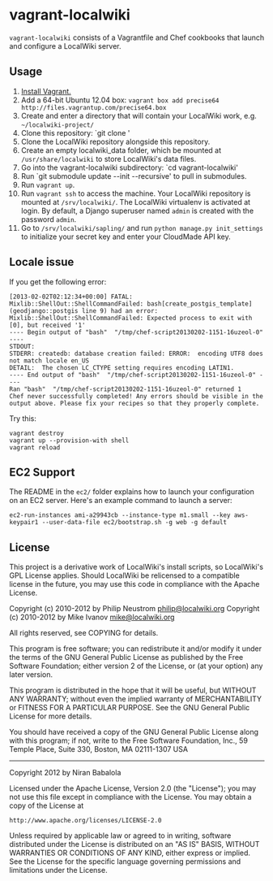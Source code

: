 vagrant-localwiki
=================

`vagrant-localwiki` consists of a Vagrantfile and Chef cookbooks that launch and configure a LocalWiki server.

Usage
-----

1. [Install Vagrant.](http://vagrantup.com/v1/docs/getting-started/index.html)
2. Add a 64-bit Ubuntu 12.04 box: `vagrant box add precise64 http://files.vagrantup.com/precise64.box`
3. Create and enter a directory that will contain your LocalWiki work, e.g. `~/localwiki-project/`
4. Clone this repository: `git clone <repository>'
5. Clone the LocalWiki repository alongside this repository.
6. Create an empty localwiki_data folder, which be mounted at `/usr/share/localwiki` to store LocalWiki's data files.
7. Go into the vagrant-localwiki subdirectory: `cd vagrant-localwiki'
8. Run `git submodule update --init --recursive' to pull in submodules.
9. Run `vagrant up`.
10. Run `vagrant ssh` to access the machine. Your LocalWiki repository is mounted at `/srv/localwiki/`. The LocalWiki virtualenv is activated at login. By default, a Django superuser named `admin` is created with the password `admin`.
11. Go to `/srv/localwiki/sapling/` and run `python manage.py init_settings` to initialize your secret key and enter your CloudMade API key.

Locale issue
------------

If you get the following error:

    [2013-02-02T02:12:34+00:00] FATAL: Mixlib::ShellOut::ShellCommandFailed: bash[create_postgis_template] (geodjango::postgis line 9) had an error: Mixlib::ShellOut::ShellCommandFailed: Expected process to exit with [0], but received '1'
    ---- Begin output of "bash"  "/tmp/chef-script20130202-1151-16uzeol-0" ----
    STDOUT: 
    STDERR: createdb: database creation failed: ERROR:  encoding UTF8 does not match locale en_US
    DETAIL:  The chosen LC_CTYPE setting requires encoding LATIN1.
    ---- End output of "bash"  "/tmp/chef-script20130202-1151-16uzeol-0" ----
    Ran "bash"  "/tmp/chef-script20130202-1151-16uzeol-0" returned 1
    Chef never successfully completed! Any errors should be visible in the
    output above. Please fix your recipes so that they properly complete.

Try this:

    vagrant destroy
    vagrant up --provision-with shell
    vagrant reload

EC2 Support
-----------

The README in the `ec2/` folder explains how to launch your configuration on an EC2 server. Here's an example command to launch a server:

    ec2-run-instances ami-a29943cb --instance-type m1.small --key aws-keypair1 --user-data-file ec2/bootstrap.sh -g web -g default

License
-------

This project is a derivative work of LocalWiki's install scripts, so LocalWiki's GPL License applies. Should LocalWiki be relicensed to a compatible license in the future, you may use this code in compliance with the Apache License.

Copyright (c) 2010-2012 by Philip Neustrom <philip@localwiki.org>
Copyright (c) 2010-2012 by Mike Ivanov <mike@localwiki.org>

All rights reserved, see COPYING for details.

This program is free software; you can redistribute it and/or modify
it under the terms of the GNU General Public License as published by
the Free Software Foundation; either version 2 of the License, or
(at your option) any later version.

This program is distributed in the hope that it will be useful,
but WITHOUT ANY WARRANTY; without even the implied warranty of
MERCHANTABILITY or FITNESS FOR A PARTICULAR PURPOSE.  See the
GNU General Public License for more details.

You should have received a copy of the GNU General Public License
along with this program; if not, write to the Free Software
Foundation, Inc., 59 Temple Place, Suite 330, Boston, MA  02111-1307  USA

-----

Copyright 2012 by Niran Babalola

Licensed under the Apache License, Version 2.0 (the "License");
you may not use this file except in compliance with the License.
You may obtain a copy of the License at

    http://www.apache.org/licenses/LICENSE-2.0

Unless required by applicable law or agreed to in writing, software
distributed under the License is distributed on an "AS IS" BASIS,
WITHOUT WARRANTIES OR CONDITIONS OF ANY KIND, either express or implied.
See the License for the specific language governing permissions and
limitations under the License.
